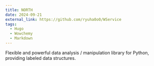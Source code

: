 ```yaml
---
title: NORTH
date: 2024-09-21
external_link: https://github.com/ryuha0o0/WService
tags:
  - Hugo
  - Wowchemy
  - Markdown
---
```


Flexible and powerful data analysis / manipulation library for Python, providing labeled data structures.

<!--more-->
